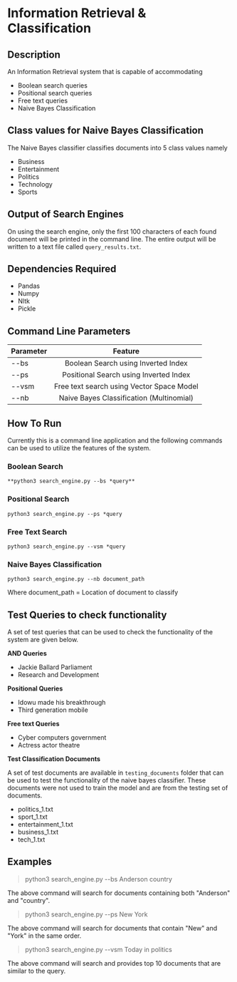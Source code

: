 # Information Retrieval & Classification

## Description

An Information Retrieval system that is capable of accommodating
*   Boolean search queries
*   Positional search queries
*   Free text queries
*   Naive Bayes Classification

## Class values for Naive Bayes Classification

The Naive Bayes classifier classifies documents into 5 class values namely

* Business
* Entertainment
* Politics
* Technology
* Sports

## Output of Search Engines

On using the search engine, only the first 100 characters of each found 
document will be printed in the command line. The entire output will be 
written to a text file called `query_results.txt`.

## Dependencies Required

* Pandas
* Numpy
* Nltk
* Pickle

## Command Line Parameters

| Parameter     | Feature                                     | 
| ------------- |:-------------------------------------------:|
| --bs          | Boolean Search using Inverted Index         |
| --ps          | Positional Search using Inverted Index      |
| --vsm         | Free text search using Vector Space Model   |
| --nb          | Naive Bayes Classification (Multinomial)    |

## How To Run

Currently this is a command line application and the following commands can 
be used to utilize the features of the system.

### Boolean Search

`**python3 search_engine.py --bs *query**`

### Positional Search

`python3 search_engine.py --ps *query`

### Free Text Search

`python3 search_engine.py --vsm *query`

### Naive Bayes Classification

`python3 search_engine.py --nb document_path`

Where document_path = Location of document to classify

## Test Queries to check functionality

A set of test queries that can be used to check the functionality of the 
system are given below.

**AND Queries**
* Jackie Ballard Parliament
* Research and Development

**Positional Queries**

* Idowu made his breakthrough
* Third generation mobile

**Free text Queries**

* Cyber computers government
* Actress actor theatre


**Test Classification Documents**

A set of test documents are available in `testing_documents` folder that 
can be used to test the functionality of the naive bayes classifier. These 
documents were not used to train the model and are from the testing set of 
documents.

* politics_1.txt
* sport_1.txt
* entertainment_1.txt
* business_1.txt
* tech_1.txt 



## Examples

> python3 search_engine.py --bs Anderson country

The above command will search for documents containing both "Anderson" and 
"country".

> python3 search_engine.py --ps New York

The above command will search for documents that contain "New" and "York" in
 the same order.
 
 > python3 search_engine.py --vsm Today in politics
 
 The above command will search and provides top 10 documents that are 
 similar to the query.